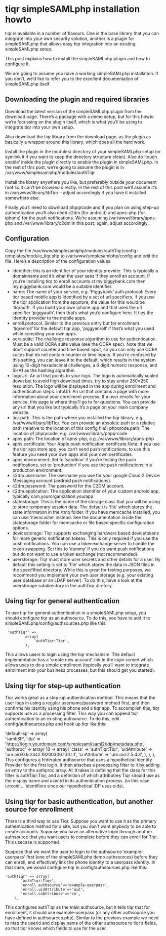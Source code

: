 # tiqr simpleSAMLphp installation howto

tiqr is available in a number of flavours. One is the base library that you can integrate into your own security solution, another is a plugin for simpleSAMLphp that allows easy tiqr integration into an existing simpleSAMLphp setup.

This post explains how to install the simpleSAMLphp plugin and how to configure it.

We are going to assume you have a working simpleSAMLphp installation. If you don’t, we’d like to refer you to the excellent documentation of simpleSAMLphp itself.

## Downloading the plugin and required libraries

Download the latest version of the simpleSAMLphp plugin from the download page. There’s a package with a demo setup, but for this howto we’re focussing on the plugin itself, which is what you’ll be using to integrate tiqr into your own setup.

Also download the tiqr library from the download page, as the plugin as basically a wrapper around this library, which does all the hard work.

Install the plugin in the modules/ directory of your simpleSAMLphp setup (or symlink it if you want to keep the directory structure clean). Also do ‘touch enable’ inside the plugin directly to enable the plugin in simpleSAMLphp. In the rest of this post, we’re going to assume the plugin is in /var/www/simplesamlphp/modules/authTiqr

Install the library anywhere you like, but preferably outside your document root so it can’t be browsed directly. In the rest of this post we’ll assume it’s in /var/www/library/libTiqr – adjust accordingly if you have it installed somewhere else.

Finally you’ll need to download phpqrcode and if you plan on using step-up authentication you’ll also need c2dm (for android) and apns-php (for iphone) for the push notifications. We’re assuming /var/www/library/apns-php and /var/www/library/c2dm in this post; again, adjust accordingly.

## Configuration

Copy the file /var/www/simplesamlphp/modules/authTiqr/config-templates/module_tiqr.php to /var/www/simplesamlphp/config and edit the file. Here’s a description of the configuration values:

- identifier: this is an identifier of your identity provider. This is typically a domainname and it’s what the user sees if they enroll an account. If you’re installing tiqr to enroll accounts at my.piggybank.com then my.piggybank.com would be a suitable identifier.
- name: The name of your service, e.g. ‘Piggybank’
auth.protocol: Every tiqr based mobile app is identified by a set of url specifiers. If you use the tiqr application from the appstore, the value for this would be ‘tiqrauth’. If you build your own iphone app and that uses the url specifier ‘piggyauth’, then that’s what you’d configure here. It ties the identity provider to the mobile apps.
- enroll.protocol. Similar to the previous entry but for enrollment. ‘tiqrenroll’ for the default tiqr app, ‘piggyenroll’ if that’s what you used while compiling your own apps.
- ocra.suite: The challenge response algorithm to use for authentication. Must be a valid OCRA suite value (see the OCRA spec). Note that we don’t support counter and time based input, so you can only use OCRA suites that do not contain counter or time inputs. If you’re confused by this setting, you can leave it to the default, which results in the system using 10-digit hexadecimal challenges, a 6 digit numeric response, and SHA1 as the hashing algorithm.
- logoUrl: An url that points to your logo. The logo is automatically scaled down but to avoid high download times, try to stay under 250×250 resolution. The logo will be displayed in the app during enrollment and authentication steps.
infoUrl: An url that contains a page with more information about your enrollment process. If a user enrolls for your service, this page is where they’ll go to for questions. You can provide any url that you like but typically it’s a page on your main company website.
- tiqr.path: This is the path where you installed the tiqr library, e.g. /var/www/libary/libTiqr. You can provide an absolute path or a relative path (relative to the location of this config file!)
phpqrode.path: The location of phpqrcode, e.g. /var/www/library/phpqrcode
- apns.path: The location of apns-php, e.g. /var/www/library/apns-php
- apns.certificate: Your Apple push notification certificate.Note: if you use the tiqr app store app, you can’t send push notifications, to use this feature you need your own apps and your own certificates.
- apns.environment: Set to ‘sandbox’ if you’re testing the push notifications, set to ‘production’ if you use the push notifications in a production environment.
- c2dm.username: The username you use for your google Cloud 2 Device Messaging account (android push notifications).
- c2dm.password: The password for the C2DM account.
- c2dm.application: The application identifier of your custom android app, typically com.yourorganization.yourapp
- statestorage: This is the name of the storage class that you will be using to store temporary session data. The default is ‘file’ which stores the state information in the /tmp folder. If you have memcache installed, you can use ‘memcache’ instead. See the documentation inside the statestorage folder for memcache or file based specific configuration options.
- devicestorage: Tiqr supports exchanging hardware based devicetokens for more generic notification tokens. This is only required if you use the push notifications. You can use a tokenexchange server to handle the token swapping. Set this to ‘dummy’ if you do want push notifications but do not want to use a token exchange (not recommended).
- userstorage: Tiqr must store user secrets and other details for a user. By default this setting is set to ‘file’ which stores the data in JSON files in the specifified directory. While this is great for testing purposes, we recommend you implement your own user storage (e.g. your existing user database or an LDAP server). To do this, have a look at the userstorage subdirectory in the authTiqr diretory.

## Using tiqr for general authentication

To use tiqr for general authentication in a simpleSAMLphp setup, you should configure tiqr as an authsource. To do this, you have to add it to simpleSAMLphp/config/authsources.php like this:
```
 'authTiqr' =>
         array(          
             'authTiqr:Tiqr',
         ),
```
This allows users to login using the tiqr mechanism. The default implementation has a ‘create new account’ link in the login screen which allows uses to do a simple enrollment (typically you’ll want to integrate enrollment into your business processes, but this should get you started).

## Using tiqr for step-up authentication

Tiqr works great as a step-up authentication method. This means that the user logs in using a regular username/password method first, and then confirms his identity using his phone and a tiqr app. To accomplish this, tiqr supports use as a processing filter. This way you can append tiqr authentication to an existing authsource. To do this, edit config/authsources.php and hook up tiqr like this:

'default-sp' =>
    array(      
        'saml:SP',
        'idp' => 'https://login.yourdomain.com/simplesaml/saml2/idp/metadata.php',
        'authproc' => array(
               10 => array(
                   'class' => 'authTiqr:Tiqr',
                   'uidAttribute' => 'urn:oid:0.9.2342.19200300.100.1.1',
                   'cnAttribute' => 'urn:oid:2.5.4.3',
               ),
           ),
       ),
This configures a federated authsource that uses a hypothetical Identity Provider for the first login. It then attaches a processing filter to it by adding an entry to the authproc array. All it takes is defining that the class for this filter is authTiqr:Tiqr, and a definition of which attributres Tiqr should use as the display name and user id in its authentication process. (in this case urn:oid:… identifiers since our hypothetical IDP uses oids).

## Using tiqr for basic authentication, but another source for enrollment

There is a third way to use Tiqr. Suppose you want to use it as the primary authentication method for a site, but you don’t want anybody to be able to create accounts. Suppose you have an alternative login through another authsource that you want users to complete before they can enroll for Tiqr. This usecase is supported.

Suppose that we want the user to login to the authsource ‘example-userpass’ first (one of the simpleSAMLphp demo authsources) before they can enroll, and effectively link the phone identity to a userpass identity. In that case, we would configure tiqr in config/authsources.php like this:

```
'authTiqr' => array(
       'authTiqr:Tiqr',
       'enroll.authsource'=>'example-userpass',
       'enroll.uidAttribute'=>'uid',
       'enroll.cnAttribute'=>'cn',
    ),
```

This configures authTiqr as the main authsource, but it tells tiqr that for enrollment, it should use example-userpass (or any other authsource you have defined in authsources.php). Similar to the previous example we need to map the userid and display name of the other authsource to tiqr’s fields, so that tiqr knows which fields to use for the user.

